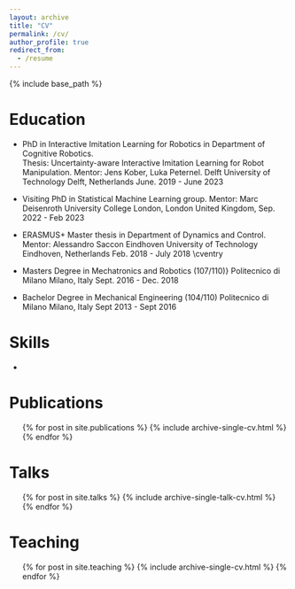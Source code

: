 ```yaml
---
layout: archive
title: "CV"
permalink: /cv/
author_profile: true
redirect_from:
  - /resume
---
```


{% include base_path %}

Education
======
*   PhD in Interactive Imitation Learning for Robotics in Department of Cognitive Robotics.    
    Thesis: Uncertainty-aware Interactive Imitation Learning for Robot Manipulation. 
    Mentor: Jens Kober, Luka Peternel.
    Delft University of Technology
    Delft, Netherlands
    June. 2019 - June 2023
 
 *   Visiting PhD in Statistical Machine Learning group. 
    Mentor: Marc Deisenroth
    University College London,
    London United Kingdom,
    Sep. 2022 - Feb 2023
    
*   ERASMUS+ Master thesis in Department of Dynamics and Control. Mentor: Alessandro Saccon
    Eindhoven University of Technology 
    Eindhoven, Netherlands
    Feb. 2018 - July 2018 
    \cventry    
    
*   Masters Degree in Mechatronics and Robotics (107/110)} 
    Politecnico di Milano
    Milano, Italy
    Sept. 2016 - Dec. 2018
 
  
*   Bachelor Degree in Mechanical Engineering (104/110)
    Politecnico di Milano
    Milano, Italy
    Sept 2013 - Sept 2016
    

Skills
======
* 

Publications
======
  <ul>{% for post in site.publications %}
    {% include archive-single-cv.html %}
  {% endfor %}</ul>
  
Talks
======
  <ul>{% for post in site.talks %}
    {% include archive-single-talk-cv.html %}
  {% endfor %}</ul>
  
Teaching
======
  <ul>{% for post in site.teaching %}
    {% include archive-single-cv.html %}
  {% endfor %}</ul>
  
